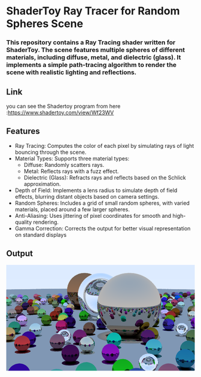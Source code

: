 # ShaderToy Ray Tracer for Random Spheres Scene
### This repository contains a Ray Tracing shader written for ShaderToy. The scene features multiple spheres of different materials, including diffuse, metal, and dielectric (glass). It implements a simple path-tracing algorithm to render the scene with realistic lighting and reflections.
## Link 
you can see the Shadertoy program from here :https://www.shadertoy.com/view/Wf23WV
## Features
- Ray Tracing: Computes the color of each pixel by simulating rays of light bouncing through the scene.
-  Material Types: Supports three material types:
    - Diffuse: Randomly scatters rays.
    - Metal: Reflects rays with a fuzz effect.
    - Dielectric (Glass): Refracts rays and reflects based on the Schlick approximation.
- Depth of Field: Implements a lens radius to simulate depth of field effects, blurring distant objects based on camera settings.
- Random Spheres: Includes a grid of small random spheres, with varied materials, placed around a few larger spheres.
- Anti-Aliasing: Uses jittering of pixel coordinates for smooth and high-quality rendering.
- Gamma Correction: Corrects the output for better visual representation on standard displays
## Output 
![Alt](https://github.com/7aidary/ICS415/blob/8601968ef33e202c358b2d993fb86a651c224b7e/Shadertoy-main/Shadertoy-img.png)
